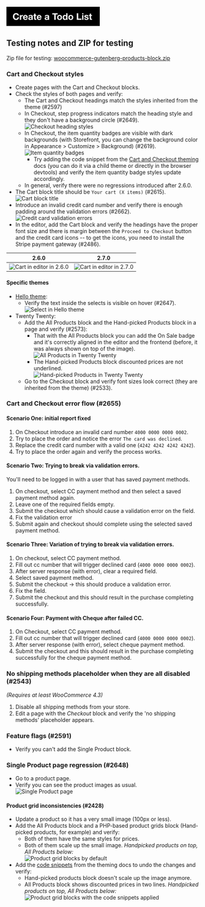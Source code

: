 [![Create Todo list](https://raw.githubusercontent.com/senadir/todo-my-markdown/master/public/github-button.svg?sanitize=true)](https://git-todo.netlify.app/create)

## Testing notes and ZIP for testing

Zip file for testing: [woocommerce-gutenberg-products-block.zip](https://github.com/woocommerce/woocommerce-gutenberg-products-block/files/4747000/woocommerce-gutenberg-products-block.zip)

### Cart and Checkout styles

- Create pages with the Cart and Checkout blocks.
- Check the styles of both pages and verify:
	- The Cart and Checkout headings match the styles inherited from the theme (#2597)
	- In Checkout, step progress indicators match the heading style and they don't have a background circle (#2649).<br>
![Checkout heading styles](https://user-images.githubusercontent.com/3616980/84032118-1e327300-a997-11ea-8c06-363ac2bd78b3.png)
	- In Checkout, the item quantity badges are visible with dark backgrounds (with Storefront, you can change the background color in Appearance > Customize > Background) (#2619).<br>
![Item quantity badges](https://user-images.githubusercontent.com/3616980/84031988-ed523e00-a996-11ea-8545-339111e31f5f.png)
		- Try adding the code snippet from the [Cart and Checkout theming](https://github.com/woocommerce/woocommerce-gutenberg-products-block/blob/main/docs/theming/cart-and-checkout.md#item-quantity-badge) docs (you can do it via a child theme or directly in the browser devtools) and verify the item quantity badge styles update accordingly.
	- In general, verify there were no regressions introduced after 2.6.0.
- The Cart block title should be `Your cart (X items)` (#2615).<br>
![Cart block title](https://user-images.githubusercontent.com/3616980/84032294-66ea2c00-a997-11ea-8d6d-929668cb702b.png)
- Introduce an invalid credit card number and verify there is enough padding around the validation errors (#2662).<br>
![Credit card validation errors](https://user-images.githubusercontent.com/3616980/84011799-f0d5cd00-a976-11ea-8cb2-a7e7ef38b0b0.png)
- In the editor, add the Cart block and verify the headings have the proper font size and there is margin between the `Proceed to Checkout` button and the credit card icons -- to get the icons, you need to install the Stripe payment gateway (#2486).

| 2.6.0                                                                                                                           | 2.7.0                                                                                                                           |
| ------------------------------------------------------------------------------------------------------------------------------- | ------------------------------------------------------------------------------------------------------------------------------- |
| ![Cart in editor in 2.6.0](https://user-images.githubusercontent.com/3616980/81926566-71a4e180-95e2-11ea-8c43-7a5064831e5b.png) | ![Cart in editor in 2.7.0](https://user-images.githubusercontent.com/3616980/81926959-24753f80-95e3-11ea-8cd4-6374ff3870ce.png) |

#### Specific themes
- [Hello theme](https://elementor.com/hello-theme/):
	- Verify the text inside the selects is visible on hover (#2647).<br>
![Select in Hello theme](https://user-images.githubusercontent.com/3616980/84032650-f4c61700-a997-11ea-969d-6427d1e221bb.png)
- Twenty Twenty:
	- Add the All Products block and the Hand-picked Products block in a page and verify (#2573):
		- That with the All Products block you can add the On Sale badge and it's correctly aligned in the editor and the frontend (before, it was always shown on top of the image).<br>
![All Products in Twenty Twenty](https://user-images.githubusercontent.com/3616980/83013870-fef22800-a01d-11ea-8ea8-21229285d10a.png)
		- The Hand-picked Products block discounted prices are not underlined.<br>
![Hand-picked Products in Twenty Twenty](https://user-images.githubusercontent.com/3616980/83013599-8e4b0b80-a01d-11ea-88ab-a1537110c4e2.png)
	- Go to the Checkout block and verify font sizes look correct (they are inherited from the theme) (#2533).

### Cart and Checkout error flow (#2655)

#### Scenario One: initial report fixed

1. On Checkout introduce an invalid card number `4000 0000 0000 0002`.
2. Try to place the order and notice the error `The card was declined`.
3. Replace the credit card number with a valid one (`4242 4242 4242 4242`).
4. Try to place the order again and verify the process works.

#### Scenario Two: Trying to break via validation errors.

You'll need to be logged in with a user that has saved payment methods.

1. On checkout, select CC payment method and then select a saved payment method again.
2. Leave one of the required fields empty.
3. Submit the checkout which should cause a validation error on the field.
4. Fix the validation error
5. Submit again and checkout should complete using the selected saved payment method.

#### Scenario Three: Variation of trying to break via validation errors.

1. On checkout, select CC payment method.
2. Fill out cc number that will trigger declined card (`4000 0000 0000 0002`).
3. After server response (with error), clear a required field.
4. Select saved payment method.
5. Submit the checkout -> this should produce a validation error.
6. Fix the field.
7. Submit the checkout and this should result in the purchase completing successfully.

#### Scenario Four: Payment with Cheque after failed CC.

1. On Checkout, select CC payment method.
2. Fill out cc number that will trigger declined card (`4000 0000 0000 0002`).
3. After server response (with error), select cheque payment method.
4. Submit the checkout and this should result in the purchase completing successfully for the cheque payment method.

### No shipping methods placeholder when they are all disabled (#2543)
_(Requires at least WooCommerce 4.3)_
1. Disable all shipping methods from your store.
2. Edit a page with the _Checkout_ block and verify the 'no shipping methods' placeholder appears.

### Feature flags (#2591)
* Verify you can't add the Single Product block.

### Single Product page regression (#2648)
* Go to a product page.
* Verify you can see the product images as usual.<br>
![Single Product page](https://user-images.githubusercontent.com/3616980/84032892-4f5f7300-a998-11ea-9f2d-f2d0e57860c9.png)

#### Product grid inconsistencies (#2428)
- Update a product so it has a very small image (100px or less).
- Add the All Products block and a PHP-based product grids block (Hand-picked products, for example) and verify:
	- Both of them have the same styles for prices.
	- Both of them scale up the small image.
_Handpicked products on top, All Products below:_<br>
![Product grid blocks by default](https://user-images.githubusercontent.com/3616980/83166453-3d1b4480-a10f-11ea-813f-2515b26dedac.png)
- Add the [code snippets](https://github.com/woocommerce/woocommerce-gutenberg-products-block/blob/main/docs/theming/product-grid-270.md#product-grid-blocks-style-update-in-270) from the theming docs to undo the changes and verify:
	- Hand-picked products block doesn't scale up the image anymore.
	- All Products block shows discounted prices in two lines.
_Handpicked products on top, All Products below:_<br>
![Product grid blocks with the code snippets applied](https://user-images.githubusercontent.com/3616980/83164436-828a4280-a10c-11ea-81c1-b9a62cdf52b5.png)
